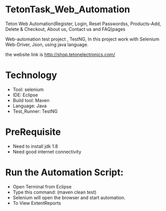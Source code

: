 
<h1 align="left">TetonTask_Web_Automation</h1>
  
Teton Web Automation(Register, Login, Reset Passwordss, Products-Add, Delete & Checkout, About us, Contact us and FAQ)pages

Web-automation test project , TestNG, In this project work with Selenium Web-Driver, Json, using java language.

the website link is http://shop.tetonelectronics.com/

<h1 align="left">Technology</h1>
  
- Tool: selenium
- IDE: Eclipse
- Build tool: Maven
- Language: Java
- Test_Runner: TestNG
  
<h1 align="left">PreRequisite</h1>
  
- Need to install jdk 1.8
- Need good internet connectivity
  
<h1 align="left">Run the Automation Script:</h1>
  
- Open Terminal from Eclipse
- Type this command: (maven clean test)
- Selenium will open the browser and start automation.
- To View ExtentReports
